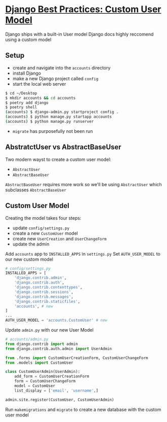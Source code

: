 # [Django Best Practices: Custom User Model](https://learndjango.com/tutorials/django-custom-user-model)

Django ships with a built-in User model
Django docs highly reccomend using a custom model

## Setup

- create and navigate into the `accounts` directory
- install Django
- make a new Django project called `config`
- start the local web server

```BASH
$ cd ~/Desktop
$ mkdir accounts && cd accounts
$ poetry add django
$ poetry shell
(accounts) $ django-admin.py startproject config .
(accounts) $ python manage.py startapp accounts
(accounts) $ python manage.py runserver
```

- `migrate` has purposefully not been run

## AbstratctUser vs AbstractBaseUser

Two modern wayst to create a custom user model:
- `AbstractUser`
- `AbstractBaseUser`

`AbstractBaseUser` requires more work so we'll be using `AbstractUser` which subclasses `AbstractBaseUser`

## Custom User Model

Creating the model takes four steps:

- update `config/settings.py`
- create a new `CustomUser` model
- create new `UserCreation` and `UserChangeForm`
- update the admin

Add `accounts` app to `INSTALLED_APPS` in `settings.py`
Set `AUTH_USER_MODEL` to our new custom model

```python
# config/settings.py
INSTALLED_APPS = [
    'django.contrib.admin',
    'django.contrib.auth',
    'django.contrib.contenttypes',
    'django.contrib.sessions',
    'django.contrib.messages',
    'django.contrib.staticfiles',
    'accounts', # new
]
...
AUTH_USER_MODEL = 'accounts.CustomUser' # new
```

Update `admin.py` with our new User Model

```python
# accounts/admin.py
from django.contrib import admin
from django.contrib.auth.admin import UserAdmin

from .forms import CustomUserCreationForm, CustomUserChangeForm
from .models import CustomUser

class CustomUserAdmin(UserAdmin):
    add_form = CustomUserCreationForm
    form = CustomUserChangeForm
    model = CustomUser
    list_display = ['email', 'username',]

admin.site.register(CustomUser, CustomUserAdmin)
```

Run `makemigrations` and `migrate` to create a new database with the custom user model
